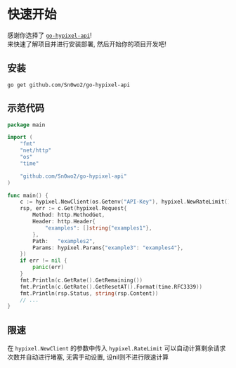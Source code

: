# 快速开始

感谢你选择了 [`go-hypixel-api`](https://github.com/Sn0wo2/go-hypixel-api)!  
来快速了解项目并进行安装部署, 然后开始你的项目开发吧!

## 安装

```shell
go get github.com/Sn0wo2/go-hypixel-api
```

## 示范代码

```go
package main

import (
	"fmt"
	"net/http"
	"os"
	"time"

	"github.com/Sn0wo2/go-hypixel-api"
)

func main() {
	c := hypixel.NewClient(os.Getenv("API-Key"), hypixel.NewRateLimit())
	rsp, err := c.Get(hypixel.Request{
		Method: http.MethodGet,
		Header: http.Header{
			"examples": []string{"examples1"},
		},
		Path:   "examples2",
		Params: hypixel.Params{"example3": "examples4"},
	})
	if err != nil {
		panic(err)
	}
	fmt.Println(c.GetRate().GetRemaining())
	fmt.Println(c.GetRate().GetResetAT().Format(time.RFC3339))
	fmt.Println(rsp.Status, string(rsp.Content))
	// ...
}
```

## 限速

在 `hypixel.NewClient` 的参数中传入 `hypixel.RateLimit` 可以自动计算剩余请求次数并自动进行堵塞, 无需手动设置, 设nil则不进行限速计算